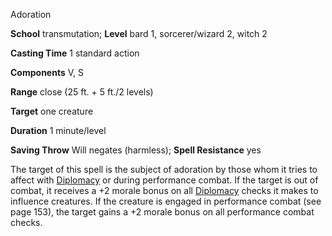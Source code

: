 Adoration

**School** transmutation; **Level** bard 1, sorcerer/wizard 2, witch 2

**Casting Time** 1 standard action

**Components** V, S

**Range** close (25 ft. + 5 ft./2 levels)

**Target** one creature

**Duration** 1 minute/level

**Saving Throw** Will negates (harmless); **Spell Resistance** yes

The target of this spell is the subject of adoration by those whom it tries to affect with [Diplomacy](skills/diplomacy.md#_diplomacy) or during performance combat. If the target is out of combat, it receives a +2 morale bonus on all [Diplomacy](skills/diplomacy.md#_diplomacy) checks it makes to influence creatures. If the creature is engaged in performance combat (see page 153), the target gains a +2 morale bonus on all performance combat checks.

